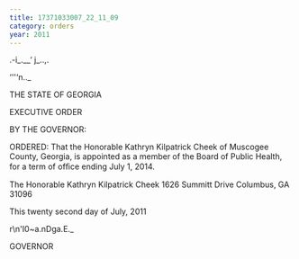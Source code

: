```yaml
---
title: 17371033007_22_11_09
category: orders
year: 2011
---
```

    
 

.-i_.__‘  j_..,.

‘''‘n.._

THE STATE OF GEORGIA

EXECUTIVE ORDER

BY THE GOVERNOR:

ORDERED: That the Honorable Kathryn Kilpatrick Cheek of Muscogee
County, Georgia, is appointed as a member of the Board of Public
Health, for a term of ofﬁce ending July 1, 2014.

The Honorable Kathryn Kilpatrick Cheek
1626 Summitt Drive
Columbus, GA 31096

This twenty second day of July, 2011

r\n'I0~a.nDga.E._

GOVERNOR

